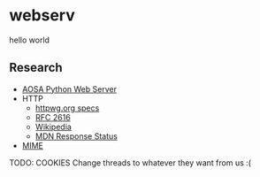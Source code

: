 # webserv
hello world

## Research
- [AOSA Python Web Server](https://aosabook.org/en/500L/a-simple-web-server.html)
- HTTP
  - [httpwg.org specs](https://httpwg.org/specs/)
  - [RFC 2616](https://www.rfc-editor.org/rfc/rfc2616)
  - [Wikipedia](https://en.wikipedia.org/wiki/HTTP)
  - [MDN Response Status](https://developer.mozilla.org/en-US/docs/Web/HTTP/Status)
- [MIME](https://en.wikipedia.org/wiki/MIME)


TODO:
    COOKIES
    Change threads to whatever they want from us :(
